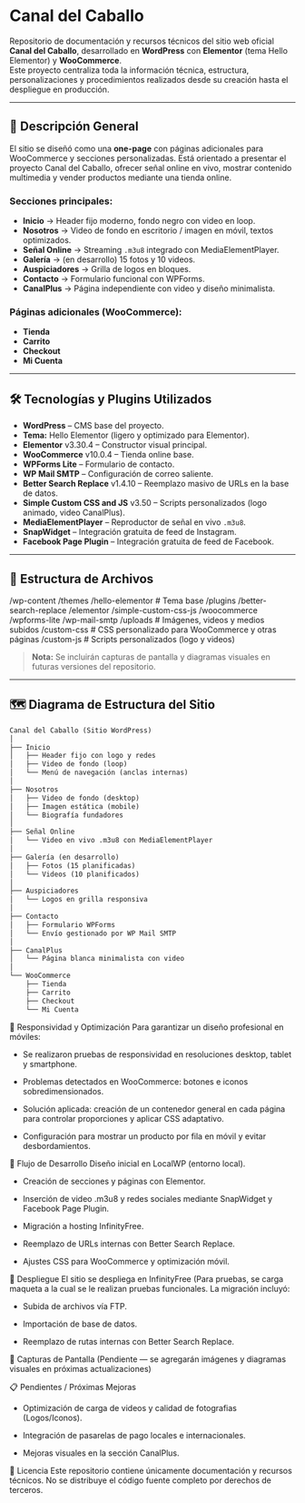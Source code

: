 
# Canal del Caballo

Repositorio de documentación y recursos técnicos del sitio web oficial **Canal del Caballo**, desarrollado en **WordPress** con **Elementor** (tema Hello Elementor) y **WooCommerce**.  
Este proyecto centraliza toda la información técnica, estructura, personalizaciones y procedimientos realizados desde su creación hasta el despliegue en producción.

---

## 📌 Descripción General

El sitio se diseñó como una **one-page** con páginas adicionales para WooCommerce y secciones personalizadas. Está orientado a presentar el proyecto Canal del Caballo, ofrecer señal online en vivo, mostrar contenido multimedia y vender productos mediante una tienda online.

### Secciones principales:
- **Inicio** → Header fijo moderno, fondo negro con video en loop.
- **Nosotros** → Video de fondo en escritorio / imagen en móvil, textos optimizados.
- **Señal Online** → Streaming `.m3u8` integrado con MediaElementPlayer.
- **Galería** → (en desarrollo) 15 fotos y 10 videos.
- **Auspiciadores** → Grilla de logos en bloques.
- **Contacto** → Formulario funcional con WPForms.
- **CanalPlus** → Página independiente con video y diseño minimalista.

### Páginas adicionales (WooCommerce):
- **Tienda**
- **Carrito**
- **Checkout**
- **Mi Cuenta**

---

## 🛠️ Tecnologías y Plugins Utilizados

- **WordPress** – CMS base del proyecto.
- **Tema:** Hello Elementor (ligero y optimizado para Elementor).
- **Elementor** v3.30.4 – Constructor visual principal.
- **WooCommerce** v10.0.4 – Tienda online base.
- **WPForms Lite** – Formulario de contacto.
- **WP Mail SMTP** – Configuración de correo saliente.
- **Better Search Replace** v1.4.10 – Reemplazo masivo de URLs en la base de datos.
- **Simple Custom CSS and JS** v3.50 – Scripts personalizados (logo animado, video CanalPlus).
- **MediaElementPlayer** – Reproductor de señal en vivo `.m3u8`.
- **SnapWidget** – Integración gratuita de feed de Instagram.
- **Facebook Page Plugin** – Integración gratuita de feed de Facebook.

---

## 📂 Estructura de Archivos

/wp-content
/themes
/hello-elementor # Tema base
/plugins
/better-search-replace
/elementor
/simple-custom-css-js
/woocommerce
/wpforms-lite
/wp-mail-smtp
/uploads # Imágenes, videos y medios subidos
/custom-css # CSS personalizado para WooCommerce y otras páginas
/custom-js # Scripts personalizados (logo y videos)


> **Nota:** Se incluirán capturas de pantalla y diagramas visuales en futuras versiones del repositorio.

---

## 🗺️ Diagrama de Estructura del Sitio

```markdown
Canal del Caballo (Sitio WordPress)
│
├── Inicio
│   ├── Header fijo con logo y redes
│   ├── Video de fondo (loop)
│   └── Menú de navegación (anclas internas)
│
├── Nosotros
│   ├── Video de fondo (desktop)
│   ├── Imagen estática (mobile)
│   └── Biografía fundadores
│
├── Señal Online
│   └── Video en vivo .m3u8 con MediaElementPlayer
│
├── Galería (en desarrollo)
│   ├── Fotos (15 planificadas)
│   └── Videos (10 planificados)
│
├── Auspiciadores
│   └── Logos en grilla responsiva
│
├── Contacto
│   ├── Formulario WPForms
│   └── Envío gestionado por WP Mail SMTP
│
├── CanalPlus
│   └── Página blanca minimalista con video
│
└── WooCommerce
    ├── Tienda
    ├── Carrito
    ├── Checkout
    └── Mi Cuenta
```
📱 Responsividad y Optimización
Para garantizar un diseño profesional en móviles:

- Se realizaron pruebas de responsividad en resoluciones desktop, tablet y smartphone.

- Problemas detectados en WooCommerce: botones e iconos sobredimensionados.

- Solución aplicada: creación de un contenedor general en cada página para controlar proporciones y aplicar CSS adaptativo.

- Configuración para mostrar un producto por fila en móvil y evitar desbordamientos.

🔄 Flujo de Desarrollo
Diseño inicial en LocalWP (entorno local).

- Creación de secciones y páginas con Elementor.

- Inserción de video .m3u8 y redes sociales mediante SnapWidget y Facebook Page Plugin.

- Migración a hosting InfinityFree.

- Reemplazo de URLs internas con Better Search Replace.

- Ajustes CSS para WooCommerce y optimización móvil.

🚀 Despliegue
El sitio se despliega en InfinityFree (Para pruebas, se carga maqueta a la cual se le realizan
pruebas funcionales.
La migración incluyó:

- Subida de archivos vía FTP.

- Importación de base de datos.

- Reemplazo de rutas internas con Better Search Replace.

📸 Capturas de Pantalla
(Pendiente — se agregarán imágenes y diagramas visuales en próximas actualizaciones)

📋 Pendientes / Próximas Mejoras

- Optimización de carga de videos y calidad de fotografias (Logos/Iconos).

- Integración de pasarelas de pago locales e internacionales.

- Mejoras visuales en la sección CanalPlus.

📜 Licencia
Este repositorio contiene únicamente documentación y recursos técnicos.
No se distribuye el código fuente completo por derechos de terceros.
